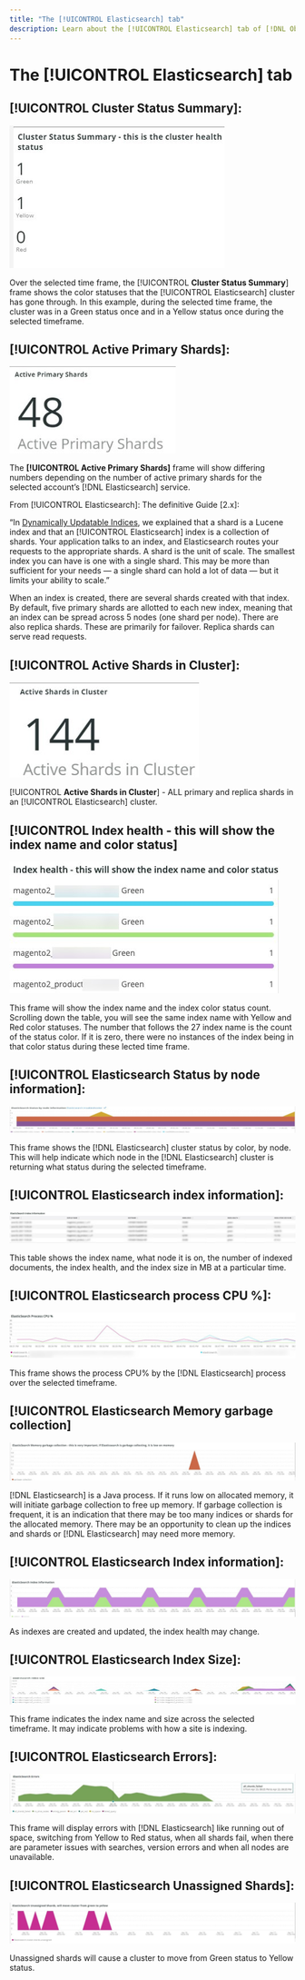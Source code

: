 ```yaml
---
title: "The [!UICONTROL Elasticsearch] tab"
description: Learn about the [!UICONTROL Elasticsearch] tab of [!DNL Observation for Adobe Commerce].
---
```


# The [!UICONTROL Elasticsearch] tab

## [!UICONTROL Cluster Status Summary]:

![Cluster Status Summary](../../assets/tools/cluster-status-summary.jpg)

Over the selected time frame, the [!UICONTROL **Cluster Status Summary**] frame shows the color statuses that the [!UICONTROL Elasticsearch] cluster has gone through. In this example, during the selected time frame, the cluster was in a Green status once and in a Yellow status once during the selected timeframe.

## [!UICONTROL Active Primary Shards]:

![Active Primary Shards](../../assets/tools/active-primary-shards.jpg)

The **[!UICONTROL Active Primary Shards]** frame will show differing numbers depending on the number of active primary shards for the selected account’s [!DNL Elasticsearch] service.

From [!UICONTROL Elasticsearch]: The definitive Guide [2.x]:

“In [Dynamically Updatable Indices](https://www.elastic.co/guide/en/elasticsearch/guide/2.x/dynamic-indices.html), we explained that a shard is a Lucene index and that an [!UICONTROL Elasticsearch] index is a collection of shards. Your application talks to an index, and Elasticsearch routes your requests to the appropriate shards. A shard is the unit of scale. The smallest index you can have is one with a single shard. This may be more than sufficient for your needs — a single shard can hold a lot of data — but it limits your ability to scale.”

When an index is created, there are several shards created with that index. By default, five primary shards are allotted to each new index, meaning that an index can be spread across 5 nodes (one shard per node). There are also replica shards. These are primarily for failover. Replica shards can serve read requests.

## [!UICONTROL Active Shards in Cluster]:

![Active Shards in Cluster](../../assets/tools/active-shards-in-cluster.jpg)

[!UICONTROL **Active Shards in Cluster**] - ALL primary and replica shards in an [!UICONTROL Elasticsearch] cluster.

## [!UICONTROL Index health - this will show the index name and color status]

![Index health](../../assets/tools/index-health.jpg)

This frame will show the index name and the index color status count. Scrolling down the table, you will see the same index name with Yellow and Red color statuses. The number that follows the 27 index name is the count of the status color. If it is zero, there were no instances of the index being in that color status during these lected time frame.

## [!UICONTROL Elasticsearch Status by node information]:

![Elasticsearch Status](../../assets/tools/elasticsearch-status-by-node.jpg)

This frame shows the [!DNL Elasticsearch] cluster status by color, by node. This will help indicate which node in the [!DNL Elasticsearch] cluster is returning what status during the selected timeframe.

## [!UICONTROL Elasticsearch index information]:

![Elasticsearch index information](../../assets/tools/elasticsearch-index-information.jpg)

This table shows the index name, what node it is on, the number of indexed documents, the index health, and the index size in MB at a particular time.

## [!UICONTROL Elasticsearch process CPU %]:

![Elasticsearch process CPU](../../assets/tools/elasticsearch-process-cpu.jpg)

This frame shows the process CPU% by the [!DNL Elasticsearch] process over the selected timeframe.

## [!UICONTROL Elasticsearch Memory garbage collection]

![Elasticsearch Memory garbage](../../assets/tools/elasticsearch-memory-garbage.jpg)

[!DNL Elasticsearch] is a Java process. If it runs low on allocated memory, it will initiate garbage collection to free up memory. If garbage collection is frequent, it is an indication that there may be too many indices or shards for the allocated memory. There may be an opportunity to clean up the indices and shards or [!DNL Elasticsearch] may need more memory.

## [!UICONTROL Elasticsearch Index information]:

![Elasticsearch Index Information](../../assets/tools/elasticsearch-index-information-2.jpg)

As indexes are created and updated, the index health may change.

## [!UICONTROL Elasticsearch Index Size]:

![Elasticsearch Index size](../../assets/tools/elasticsearch-index-size.jpg)

This frame indicates the index name and size across the selected timeframe. It may indicate problems with how a site is indexing.

## [!UICONTROL Elasticsearch Errors]:

![Elasticsearch Errors](../../assets/tools/elasticsearch-errors.jpg)

This frame will display errors with [!DNL Elasticsearch] like running out of space, switching from Yellow to Red status, when all shards fail, when there are parameter issues with searches, version errors and when all nodes are unavailable.

## [!UICONTROL Elasticsearch Unassigned Shards]:

![Elasticsearch Unassigned Shards](../../assets/tools/elasticsearch-unassigned-shards.jpg)

Unassigned shards will cause a cluster to move from Green status to Yellow status.
